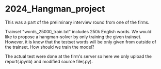 # 2024_Hangman_project

This was a part of the preliminary interview round from one of the firms.

Trainset "words_25000_train.txt" includes 250k English words. We would like to propose a hangman-solver by only training the given trainset. However, it is know that the testset words will be only given from outside of the trainset. How should we train the model?

The actual test were done at the firm's server so here we only upload the report(.ipynb) and modified source file(.py).

